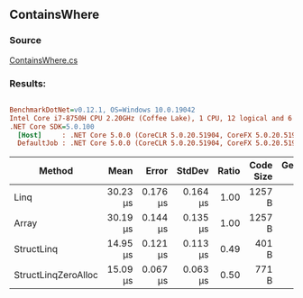﻿## ContainsWhere

### Source
[ContainsWhere.cs](../../src/StructLinq.Benchmark/ContainsWhere.cs)

### Results:
``` ini

BenchmarkDotNet=v0.12.1, OS=Windows 10.0.19042
Intel Core i7-8750H CPU 2.20GHz (Coffee Lake), 1 CPU, 12 logical and 6 physical cores
.NET Core SDK=5.0.100
  [Host]     : .NET Core 5.0.0 (CoreCLR 5.0.20.51904, CoreFX 5.0.20.51904), X64 RyuJIT
  DefaultJob : .NET Core 5.0.0 (CoreCLR 5.0.20.51904, CoreFX 5.0.20.51904), X64 RyuJIT


```
|              Method |     Mean |    Error |   StdDev | Ratio | Code Size | Gen 0 | Gen 1 | Gen 2 | Allocated |
|-------------------- |---------:|---------:|---------:|------:|----------:|------:|------:|------:|----------:|
|                Linq | 30.23 μs | 0.176 μs | 0.164 μs |  1.00 |    1257 B |     - |     - |     - |      48 B |
|               Array | 30.19 μs | 0.144 μs | 0.135 μs |  1.00 |    1257 B |     - |     - |     - |      48 B |
|          StructLinq | 14.95 μs | 0.121 μs | 0.113 μs |  0.49 |     401 B |     - |     - |     - |      64 B |
| StructLinqZeroAlloc | 15.09 μs | 0.067 μs | 0.063 μs |  0.50 |     771 B |     - |     - |     - |         - |
